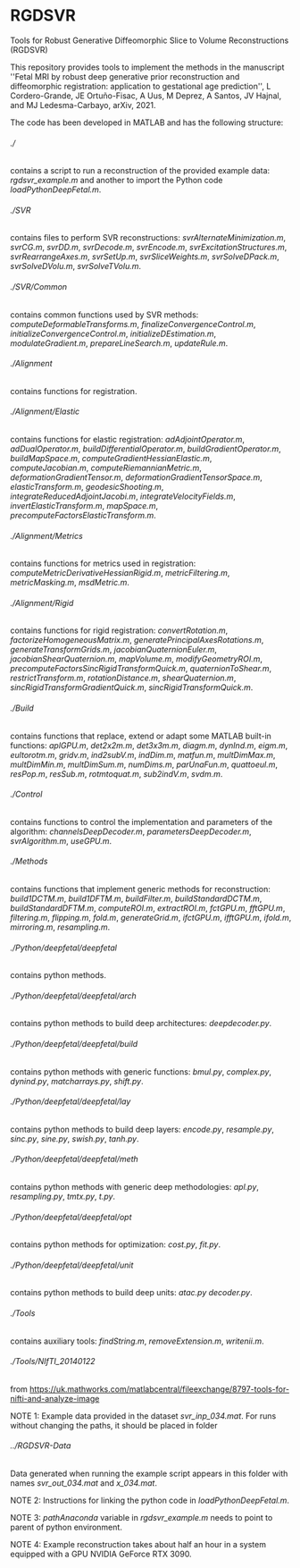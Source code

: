 # RGDSVR
Tools for Robust Generative Diffeomorphic Slice to Volume Reconstructions (RGDSVR)

This repository provides tools to implement the methods in the manuscript ''Fetal MRI by robust deep generative prior reconstruction and diffeomorphic registration: application to gestational age prediction'', L Cordero-Grande, JE Ortuño-Fisac, A Uus, M Deprez, A Santos, JV Hajnal, and MJ Ledesma-Carbayo, arXiv, 2021.

The code has been developed in MATLAB and has the following structure:

###### ./
contains a script to run a reconstruction of the provided example data: *rgdsvr_example.m* and another to import the Python code *loadPythonDeepFetal.m*.

###### ./SVR
contains files to perform SVR reconstructions: *svrAlternateMinimization.m*, *svrCG.m*, *svrDD.m*, *svrDecode.m*, *svrEncode.m*, *svrExcitationStructures.m*, *svrRearrangeAxes.m*, *svrSetUp.m*, *svrSliceWeights.m*, *svrSolveDPack.m*, *svrSolveDVolu.m*, *svrSolveTVolu.m*.

###### ./SVR/Common
contains common functions used by SVR methods: *computeDeformableTransforms.m*, *finalizeConvergenceControl.m*, *initializeConvergenceControl.m*, *initializeDEstimation.m*, *modulateGradient.m*, *prepareLineSearch.m*, *updateRule.m*.

###### ./Alignment
contains functions for registration.

###### ./Alignment/Elastic
contains functions for elastic registration: *adAdjointOperator.m*, *adDualOperator.m*, *buildDifferentialOperator.m*, *buildGradientOperator.m*, *buildMapSpace.m*, *computeGradientHessianElastic.m*, *computeJacobian.m*, *computeRiemannianMetric.m*, *deformationGradientTensor.m*, *deformationGradientTensorSpace.m*, *elasticTransform.m*, *geodesicShooting.m*, *integrateReducedAdjointJacobi.m*, *integrateVelocityFields.m*, *invertElasticTransform.m*, *mapSpace.m*, *precomputeFactorsElasticTransform.m*.

###### ./Alignment/Metrics
contains functions for metrics used in registration: *computeMetricDerivativeHessianRigid.m*, *metricFiltering.m*, *metricMasking.m*, *msdMetric.m*.

###### ./Alignment/Rigid
contains functions for rigid registration: *convertRotation.m*, *factorizeHomogeneousMatrix.m*, *generatePrincipalAxesRotations.m*, *generateTransformGrids.m*, *jacobianQuaternionEuler.m*, *jacobianShearQuaternion.m*, *mapVolume.m*, *modifyGeometryROI.m*, *precomputeFactorsSincRigidTransformQuick.m*, *quaternionToShear.m*, *restrictTransform.m*, *rotationDistance.m*, *shearQuaternion.m*, *sincRigidTransformGradientQuick.m*, *sincRigidTransformQuick.m*.

###### ./Build
contains functions that replace, extend or adapt some MATLAB built-in functions: *aplGPU.m*, *det2x2m.m*, *det3x3m.m*, *diagm.m*, *dynInd.m*, *eigm.m*, *eultorotm.m*, *gridv.m*, *ind2subV.m*, *indDim.m*, *matfun.m*, *multDimMax.m*, *multDimMin.m*, *multDimSum.m*, *numDims.m*, *parUnaFun.m*, *quattoeul.m*, *resPop.m*, *resSub.m*, *rotmtoquat.m*, *sub2indV.m*, *svdm.m*.

###### ./Control
contains functions to control the implementation and parameters of the algorithm: *channelsDeepDecoder.m*, *parametersDeepDecoder.m*, *svrAlgorithm.m*, *useGPU.m*.

###### ./Methods
contains functions that implement generic methods for reconstruction: *build1DCTM.m*, *build1DFTM.m*, *buildFilter.m*, *buildStandardDCTM.m*, *buildStandardDFTM.m*, *computeROI.m*, *extractROI.m*, *fctGPU.m*, *fftGPU.m*, *filtering.m*, *flipping.m*, *fold.m*, *generateGrid.m*, *ifctGPU.m*, *ifftGPU.m*, *ifold.m*, *mirroring.m*, *resampling.m*.

###### ./Python/deepfetal/deepfetal
contains python methods.

###### ./Python/deepfetal/deepfetal/arch
contains python methods to build deep architectures: *deepdecoder.py*.

###### ./Python/deepfetal/deepfetal/build
contains python methods with generic functions: *bmul.py*, *complex.py*, *dynind.py*, *matcharrays.py*, *shift.py*.

###### ./Python/deepfetal/deepfetal/lay
contains python methods to build deep layers: *encode.py*, *resample.py*, *sinc.py*, *sine.py*, *swish.py*, *tanh.py*.

###### ./Python/deepfetal/deepfetal/meth
contains python methods with generic deep methodologies: *apl.py*, *resampling.py*, *tmtx.py*, *t.py*.

###### ./Python/deepfetal/deepfetal/opt
contains python methods for optimization: *cost.py*, *fit.py*.

###### ./Python/deepfetal/deepfetal/unit
contains python methods to build deep units: *atac.py*  *decoder.py*.

###### ./Tools
contains auxiliary tools: *findString.m*, *removeExtension.m*, *writenii.m*.

###### ./Tools/NIfTI_20140122
from https://uk.mathworks.com/matlabcentral/fileexchange/8797-tools-for-nifti-and-analyze-image


NOTE 1: Example data provided in the dataset *svr_inp_034.mat*. For runs without changing the paths, it should be placed in folder
###### ../RGDSVR-Data
Data generated when running the example script appears in this folder with names *svr_out_034.mat* and *x_034.mat*.

NOTE 2: Instructions for linking the python code in *loadPythonDeepFetal.m*.

NOTE 3: *pathAnaconda* variable in *rgdsvr_example.m* needs to point to parent of python environment.

NOTE 4: Example reconstruction takes about half an hour in a system equipped with a GPU NVIDIA GeForce RTX 3090.
